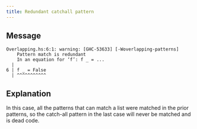 ```yaml
---
title: Redundant catchall pattern
---
```


## Message
```
Overlapping.hs:6:1: warning: [GHC-53633] [-Woverlapping-patterns]
    Pattern match is redundant
    In an equation for ‘f’: f _ = ...
  |
6 | f _ = False
  | ^^^^^^^^^^^
```

## Explanation

In this case, all the patterns that can match a list were matched in the prior patterns, so the catch-all pattern in the last case will never be matched and is dead code.
